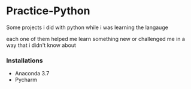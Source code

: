 # Practice-Python
Some projects i did with python while i was learning the langauge

each one of them helped me learn something new or challenged me in a way that i didn't know about 

### Installations
* Anaconda 3.7
* Pycharm 
